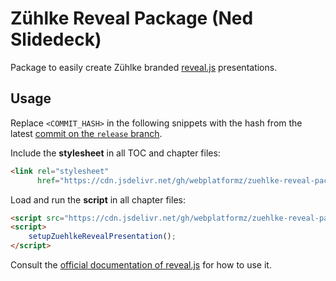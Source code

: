# Zühlke Reveal Package (Ned Slidedeck)

Package to easily create Zühlke branded [reveal.js](https://revealjs.com) presentations.

## Usage

Replace `<COMMIT_HASH>` in the following snippets with the hash from the latest [commit on the `release` branch](https://github.com/webplatformz/zuehlke-reveal-package/commits/release). 

Include the **stylesheet** in all TOC and chapter files:
```html
<link rel="stylesheet"
      href="https://cdn.jsdelivr.net/gh/webplatformz/zuehlke-reveal-package@<COMMIT_HASH>/release/index.css">
```

Load and run the **script** in all chapter files:
```html
<script src="https://cdn.jsdelivr.net/gh/webplatformz/zuehlke-reveal-package@<COMMIT_HASH>/release/index.js"></script>
<script>
	setupZuehlkeRevealPresentation();
</script>
```

Consult the [official documentation of reveal.js](https://revealjs.com) for how to use it.
